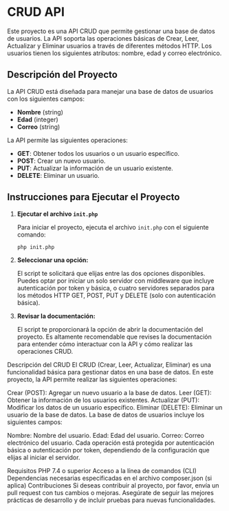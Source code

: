 # CRUD API

Este proyecto es una API CRUD que permite gestionar una base de datos de usuarios. La API soporta las operaciones básicas de Crear, Leer, Actualizar y Eliminar usuarios a través de diferentes métodos HTTP. Los usuarios tienen los siguientes atributos: nombre, edad y correo electrónico.

## Descripción del Proyecto

La API CRUD está diseñada para manejar una base de datos de usuarios con los siguientes campos:
- **Nombre** (string)
- **Edad** (integer)
- **Correo** (string)

La API permite las siguientes operaciones:
- **GET**: Obtener todos los usuarios o un usuario específico.
- **POST**: Crear un nuevo usuario.
- **PUT**: Actualizar la información de un usuario existente.
- **DELETE**: Eliminar un usuario.

## Instrucciones para Ejecutar el Proyecto

1. **Ejecutar el archivo `init.php`**

   Para iniciar el proyecto, ejecuta el archivo `init.php` con el siguiente comando:

   ```bash
   php init.php

2. **Seleccionar una opción:**

    El script te solicitará que elijas entre las dos opciones disponibles. Puedes optar por iniciar un solo servidor con middleware que incluye autenticación por token y básica, o cuatro servidores separados para los métodos HTTP GET, POST, PUT y DELETE (solo con autenticación básica).

3. **Revisar la documentación:**

    El script te proporcionará la opción de abrir la documentación del proyecto. Es altamente recomendable que revises la documentación para entender cómo interactuar con la API y cómo realizar las operaciones CRUD.


Descripción del CRUD
El CRUD (Crear, Leer, Actualizar, Eliminar) es una funcionalidad básica para gestionar datos en una base de datos. En este proyecto, la API permite realizar las siguientes operaciones:

Crear (POST): Agregar un nuevo usuario a la base de datos.
Leer (GET): Obtener la información de los usuarios existentes.
Actualizar (PUT): Modificar los datos de un usuario específico.
Eliminar (DELETE): Eliminar un usuario de la base de datos.
La base de datos de usuarios incluye los siguientes campos:

Nombre: Nombre del usuario.
Edad: Edad del usuario.
Correo: Correo electrónico del usuario.
Cada operación está protegida por autenticación básica o autenticación por token, dependiendo de la configuración que elijas al iniciar el servidor.

Requisitos
PHP 7.4 o superior
Acceso a la línea de comandos (CLI)
Dependencias necesarias especificadas en el archivo composer.json (si aplica)
Contribuciones
Si deseas contribuir al proyecto, por favor, envía un pull request con tus cambios o mejoras. Asegúrate de seguir las mejores prácticas de desarrollo y de incluir pruebas para nuevas funcionalidades.


